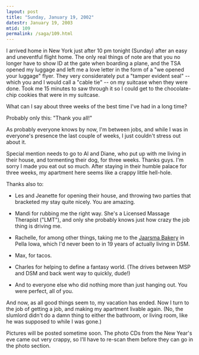 ```yaml
---
layout: post
title: "Sunday, January 19, 2002"
datestr: January 19, 2003
mtid: 109
permalink: /saga/109.html
---
```


I arrived home in New York just after 10 pm tonight (Sunday) after an easy
and uneventful flight home. The only real things of note are that you no longer
have to show ID at the gate when boarding a plane, and the TSA opened my luggage
and left me a love letter in the form of a "we opened your luggage"
flyer. They very considerately put a "tamper evident seal" -- which
you and I would call a "cable tie" -- on my suitcase when they were
done. Took me 15 minutes to saw through it so I could get to the chocolate-chip
cookies that were in my suitcase.

What can I say about three weeks of the best time I've had in a long time?

Probably only this: "Thank you all!"

As probably everyone knows by now, I'm between jobs, and while I was in everyone's
presence the last couple of weeks, I just couldn't stress out about it.

Special mention needs to go to Al and Diane, who put up with me living in their
house, and tormenting their dog, for three weeks. Thanks guys. I'm sorry I made
you eat out so much. After staying in their humble palace for three weeks, my
apartment here seems like a crappy little hell-hole.

Thanks also to:

* Les and Jeanette for opening their house, and throwing two parties that
bracketed my stay quite nicely. You are amazing.

* Mandi for rubbing me the right way. She's a Licensed Massage Therapist
("LMT"), and only she probably knows just how crazy the job thing
is driving me.

* Rachelle, for among other things, taking me to the <a href="http://www.jaarsmabakery.com/">Jaarsma
Bakery</a> in Pella Iowa, which I'd never been to in 19 years of actually
living in DSM.

* Max, for tacos.

* Charles for helping to define a fantasy world. (The drives between MSP
and DSM and back went way to quickly, dude!)

* And to everyone else who did nothing more than just hanging out. You were
perfect, all of you.

And now, as all good things seem to, my vacation has ended. Now I turn to the
job of getting a job, and making my apartment livable again. (No, the slumlord
didn't do a damn thing to either the bathroom, or living room, like he was supposed
to while I was gone.)

Pictures will be posted sometime soon. The photo CDs from the New Year's eve
came out very crappy, so I'll have to re-scan them before they can go in the
photo section.

